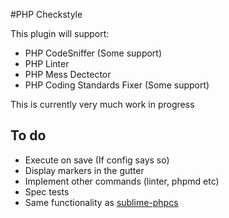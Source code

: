 #PHP Checkstyle

This plugin will support:

* PHP CodeSniffer (Some support)
* PHP Linter
* PHP Mess Dectector
* PHP Coding Standards Fixer (Some support)

This is currently very much work in progress

## To do
* Execute on save (If config says so)
* Display markers in the gutter
* Implement other commands (linter, phpmd etc)
* Spec tests
* Same functionality as [sublime-phpcs](https://github.com/benmatselby/sublime-phpcs)

